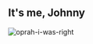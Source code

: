 ## It's me, Johnny

![oprah-i-was-right](https://user-images.githubusercontent.com/479726/141194104-0b54a629-2484-4678-9081-4c85fd305123.jpeg)

<!--
**recursivefunk/recursivefunk** is a ✨ _special_ ✨ repository because its `README.md` (this file) appears on your GitHub profile.

Here are some ideas to get you started:

- 🔭 I’m currently working on ...
- 🌱 I’m currently learning ...
- 👯 I’m looking to collaborate on ...
- 🤔 I’m looking for help with ...
- 💬 Ask me about ...
- 📫 How to reach me: ...
- 😄 Pronouns: ...
- ⚡ Fun fact: ...
-->
